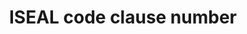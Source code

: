 ---
title: 'ISEAL code clause number'
field: 'is.identifier.clause'
slug: 'global-iseal-code-clause-number'
description: 'Associated specific clause(s) from an ISEAL code of practice'
comment: 'select from control list'
required: False
vocabulary: 'vocabulary.txt'
module: 'Scope'
cluster: 'Global'
policy: 'Controlled value. Multi select from control list.'
layout: 'home'
---